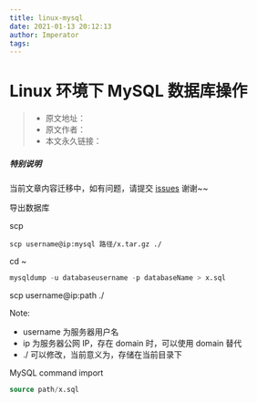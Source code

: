 ```yaml
---
title: linux-mysql
date: 2021-01-13 20:12:13
author: Imperator
tags:
---
```


# Linux 环境下 MySQL 数据库操作

> * 原文地址：[]()
> * 原文作者：[]()
> * 本文永久链接：[]()

##### **特别说明**

当前文章内容迁移中，如有问题，请提交 [issues](https://github.com/Starrier/starrier.github.io/issues) 谢谢~~

导出数据库

scp

`scp username@ip:mysql 路径/x.tar.gz ./`

cd ~ 

```sql
mysqldump -u databaseusername -p databaseName > x.sql
```


scp  username@ip:path ./

Note: 
 - username 为服务器用户名
 - ip 为服务器公网 IP，存在 domain 时，可以使用 domain 替代
 - ./ 可以修改，当前意义为，存储在当前目录下


MySQL command import

 ``` sql
 source path/x.sql
 ```
